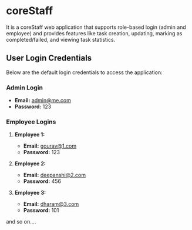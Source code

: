 # coreStaff
It is a coreStaff web application that supports role-based login (admin and employee) and provides features like task creation, updating, marking as completed/failed, and viewing task statistics.

## User Login Credentials

Below are the default login credentials to access the application:

### Admin Login
- **Email:** admin@me.com
- **Password:** 123

### Employee Logins
1. **Employee 1:**
   - **Email:** gourav@1.com
   - **Password:** 123

2. **Employee 2:**
   - **Email:** deepanshi@2.com
   - **Password:** 456

3. **Employee 3:**
   - **Email:** dharam@3.com
   - **Password:** 101

and so on....